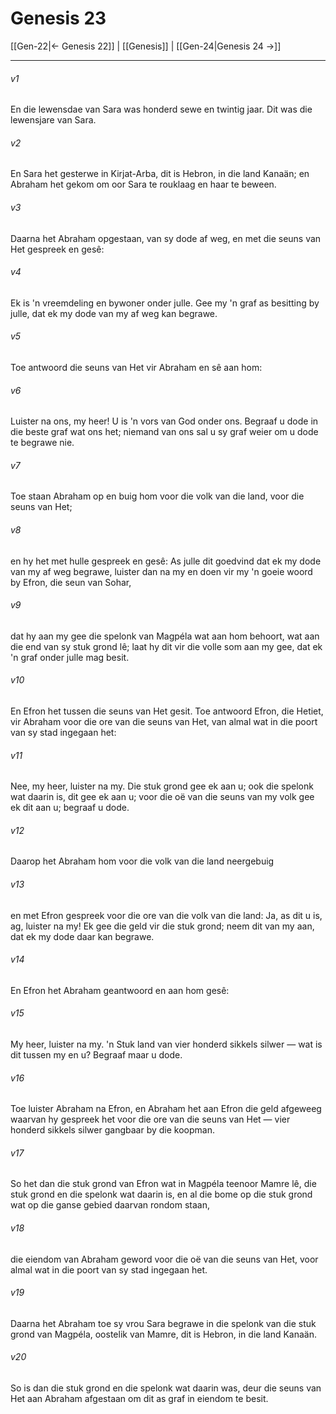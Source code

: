 # Genesis 23

[[Gen-22|← Genesis 22]] | [[Genesis]] | [[Gen-24|Genesis 24 →]]
***

###### v1
En die lewensdae van Sara was honderd sewe en twintig jaar. Dit was die lewensjare van Sara. 
###### v2
En Sara het gesterwe in Kirjat-Arba, dit is Hebron, in die land Kanaän; en Abraham het gekom om oor Sara te rouklaag en haar te beween. 
###### v3
Daarna het Abraham opgestaan, van sy dode af weg, en met die seuns van Het gespreek en gesê: 
###### v4
Ek is 'n vreemdeling en bywoner onder julle. Gee my 'n graf as besitting by julle, dat ek my dode van my af weg kan begrawe. 
###### v5
Toe antwoord die seuns van Het vir Abraham en sê aan hom: 
###### v6
Luister na ons, my heer! U is 'n vors van God onder ons. Begraaf u dode in die beste graf wat ons het; niemand van ons sal u sy graf weier om u dode te begrawe nie. 
###### v7
Toe staan Abraham op en buig hom voor die volk van die land, voor die seuns van Het; 
###### v8
en hy het met hulle gespreek en gesê: As julle dit goedvind dat ek my dode van my af weg begrawe, luister dan na my en doen vir my 'n goeie woord by Efron, die seun van Sohar, 
###### v9
dat hy aan my gee die spelonk van Magpéla wat aan hom behoort, wat aan die end van sy stuk grond lê; laat hy dit vir die volle som aan my gee, dat ek 'n graf onder julle mag besit. 
###### v10
En Efron het tussen die seuns van Het gesit. Toe antwoord Efron, die Hetiet, vir Abraham voor die ore van die seuns van Het, van almal wat in die poort van sy stad ingegaan het: 
###### v11
Nee, my heer, luister na my. Die stuk grond gee ek aan u; ook die spelonk wat daarin is, dit gee ek aan u; voor die oë van die seuns van my volk gee ek dit aan u; begraaf u dode. 
###### v12
Daarop het Abraham hom voor die volk van die land neergebuig 
###### v13
en met Efron gespreek voor die ore van die volk van die land: Ja, as dit u is, ag, luister na my! Ek gee die geld vir die stuk grond; neem dit van my aan, dat ek my dode daar kan begrawe. 
###### v14
En Efron het Abraham geantwoord en aan hom gesê: 
###### v15
My heer, luister na my. 'n Stuk land van vier honderd sikkels silwer — wat is dit tussen my en u? Begraaf maar u dode. 
###### v16
Toe luister Abraham na Efron, en Abraham het aan Efron die geld afgeweeg waarvan hy gespreek het voor die ore van die seuns van Het — vier honderd sikkels silwer gangbaar by die koopman. 
###### v17
So het dan die stuk grond van Efron wat in Magpéla teenoor Mamre lê, die stuk grond en die spelonk wat daarin is, en al die bome op die stuk grond wat op die ganse gebied daarvan rondom staan, 
###### v18
die eiendom van Abraham geword voor die oë van die seuns van Het, voor almal wat in die poort van sy stad ingegaan het. 
###### v19
Daarna het Abraham toe sy vrou Sara begrawe in die spelonk van die stuk grond van Magpéla, oostelik van Mamre, dit is Hebron, in die land Kanaän. 
###### v20
So is dan die stuk grond en die spelonk wat daarin was, deur die seuns van Het aan Abraham afgestaan om dit as graf in eiendom te besit. 
